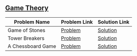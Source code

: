 ## [Game Theory](https://www.hackerrank.com/domains/algorithms/game-theory)

Problem Name | Problem Link | Solution Link
------------ | ------------ | -------------
Game of Stones | [Problem](https://www.hackerrank.com/challenges/game-of-stones-1/problem) | [Solution](#GameOfStones.java)
Tower Breakers | [Problem](https://www.hackerrank.com/challenges/tower-breakers-1/problem) | [Solution](#TowerBreakers.java)
A Chessboard Game	| [Problem](https://www.hackerrank.com/challenges/a-chessboard-game-1/problem) | [Solution](#AChessboardGame.java)